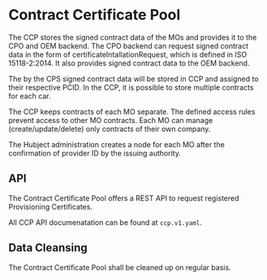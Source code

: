 # Contract Certificate Pool

The CCP stores the signed contract data of the MOs and provides it to the CPO and OEM backend. The CPO backend can request signed contract data in the form of certificateIntallationRequest, which is defined in ISO 15118-2:2014. It also provides signed contract data to the OEM backend.

The by the CPS signed contract data will be stored in CCP and assigned to their respective PCID. In the CCP, it is possible to store multiple contracts for each car.

The CCP keeps contracts of each MO separate. The defined access rules prevent access to other MO contracts. Each MO can manage (create/update/delete) only contracts of their own company.

The Hubject administration creates a node for each MO after the confirmation of provider ID by the issuing authority.


## API

The Contract Certificate Pool offers a REST API to request registered Provisioning Certificates.

All CCP API documenatation can be found at `ccp.v1.yaml`.

## Data Cleansing
         
The Contract Certificate Pool shall be cleaned up on regular basis.
